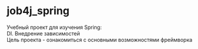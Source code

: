 # job4j_spring

Учебный проект для изучения Spring:<br>
DI. Внедрение зависимостей<br>
Цель проекта - ознакомиться с основными возможностями фреймворка<br>
